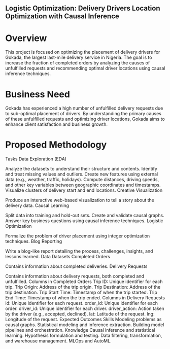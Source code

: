 ## Logistic Optimization: Delivery Drivers Location Optimization with Causal Inference
# Overview
This project is focused on optimizing the placement of delivery drivers for Gokada, the largest last-mile delivery service in Nigeria. The goal is to increase the fraction of completed orders by analyzing the causes of unfulfilled requests and recommending optimal driver locations using causal inference techniques.

# Business Need
Gokada has experienced a high number of unfulfilled delivery requests due to sub-optimal placement of drivers. By understanding the primary causes of these unfulfilled requests and optimizing driver locations, Gokada aims to enhance client satisfaction and business growth.

# Proposed Methodology
Tasks
Data Exploration (EDA)

Analyze the datasets to understand their structure and contents.
Identify and treat missing values and outliers.
Create new features using external data (e.g., weather, traffic, holidays).
Compute distances, driving speeds, and other key variables between geographic coordinates and timestamps.
Visualize clusters of delivery start and end locations.
Creative Visualization

Produce an interactive web-based visualization to tell a story about the delivery data.
Causal Learning

Split data into training and hold-out sets.
Create and validate causal graphs.
Answer key business questions using causal inference techniques.
Logistic Optimization

Formalize the problem of driver placement using integer optimization techniques.
Blog Reporting

Write a blog-like report detailing the process, challenges, insights, and lessons learned.
Data
Datasets
Completed Orders

Contains information about completed deliveries.
Delivery Requests

Contains information about delivery requests, both completed and unfulfilled.
Columns in Completed Orders
Trip ID: Unique identifier for each trip.
Trip Origin: Address of the trip origin.
Trip Destination: Address of the trip destination.
Trip Start Time: Timestamp of when the trip started.
Trip End Time: Timestamp of when the trip ended.
Columns in Delivery Requests
id: Unique identifier for each request.
order_id: Unique identifier for each order.
driver_id: Unique identifier for each driver.
driver_action: Action taken by the driver (e.g., accepted, declined).
lat: Latitude of the request.
lng: Longitude of the request.
Expected Outcomes
Skills
Modeling problems as causal graphs.
Statistical modeling and inference extraction.
Building model pipelines and orchestration.
Knowledge
Causal inference and statistical learning.
Hypothesis formulation and testing.
Data filtering, transformation, and warehouse management.
MLOps and AutoML.
